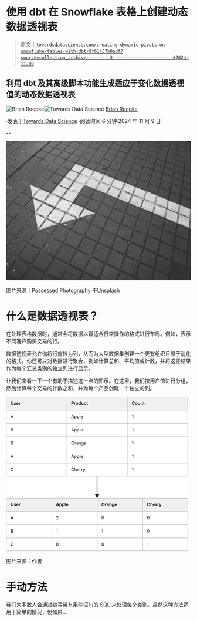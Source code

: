 # 使用 dbt 在 Snowflake 表格上创建动态数据透视表

> 原文：[`towardsdatascience.com/creating-dynamic-pivots-on-snowflake-tables-with-dbt-9f61457b0adf?source=collection_archive---------3-----------------------#2024-11-09`](https://towardsdatascience.com/creating-dynamic-pivots-on-snowflake-tables-with-dbt-9f61457b0adf?source=collection_archive---------3-----------------------#2024-11-09)

## 利用 dbt 及其高级脚本功能生成适应于变化数据透视值的动态数据透视表

[](https://medium.com/@broepke?source=post_page---byline--9f61457b0adf--------------------------------)![Brian Roepke](https://medium.com/@broepke?source=post_page---byline--9f61457b0adf--------------------------------)[](https://towardsdatascience.com/?source=post_page---byline--9f61457b0adf--------------------------------)![Towards Data Science](https://towardsdatascience.com/?source=post_page---byline--9f61457b0adf--------------------------------) [Brian Roepke](https://medium.com/@broepke?source=post_page---byline--9f61457b0adf--------------------------------)

·发表于[Towards Data Science](https://towardsdatascience.com/?source=post_page---byline--9f61457b0adf--------------------------------) ·阅读时间 6 分钟·2024 年 11 月 9 日

--

![](img/29f9a6689356cfa53648b58e68f1b501.png)

图片来源：[Possessed Photography](https://unsplash.com/@possessedphotography?utm_source=medium&utm_medium=referral) 于[Unsplash](https://unsplash.com/?utm_source=medium&utm_medium=referral)

# 什么是数据透视表？

在处理表格数据时，通常会将数据以最适合日常操作的格式进行布局。例如，表示不同客户购买交易的行。

数据透视表允许你将行旋转为列，从而为大型数据集创建一个更有组织且易于消化的格式。你还可以对数据进行聚合，例如计算总和、平均值或计数，并将这些结果作为每个汇总类别的独立列进行显示。

让我们来看一下一个有助于描述这一点的图示。在这里，我们按用户值进行分组，然后计算每个交易的计数之和，并为每个产品创建一个独立的列。

![](img/8c1fe2260e7376d743d8c0089421a221.png)

图片来源：作者

# 手动方法

我们大多数人会通过编写带有条件语句的 SQL 来处理每个类别。虽然这种方法适用于简单的情况，但如果…
